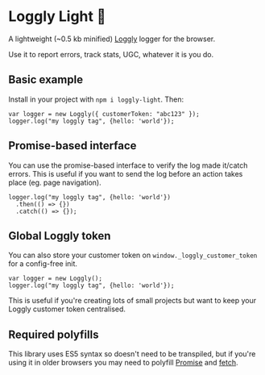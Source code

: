 # Loggly Light 🌳

A lightweight (~0.5 kb minified) [Loggly](https://loggly.com/) logger for the browser.

Use it to report errors, track stats, UGC, whatever it is you do.

## Basic example

Install in your project with `npm i loggly-light`. Then:

```
var logger = new Loggly({ customerToken: "abc123" });
logger.log("my loggly tag", {hello: 'world'});
```

## Promise-based interface

You can use the promise-based interface to verify the log made it/catch errors.
This is useful if you want to send the log before an action takes place (eg.
page navigation).

```
logger.log("my loggly tag", {hello: 'world'})
  .then(() => {})
  .catch(() => {});
```

## Global Loggly token

You can also store your customer token on `window._loggly_customer_token` for a
config-free init.

```
var logger = new Loggly();
logger.log("my loggly tag", {hello: 'world'});
```

This is useful if you're creating lots of small projects but want to keep your
Loggly customer token centralised.

## Required polyfills

This library uses ES5 syntax so doesn't need to be transpiled, but if you're
using it in older browsers you may need to polyfill
[Promise](https://developer.mozilla.org/en-US/docs/Web/JavaScript/Reference/Global_Objects/Promise)
and [fetch](https://developer.mozilla.org/en-US/docs/Web/API/Fetch_API).
